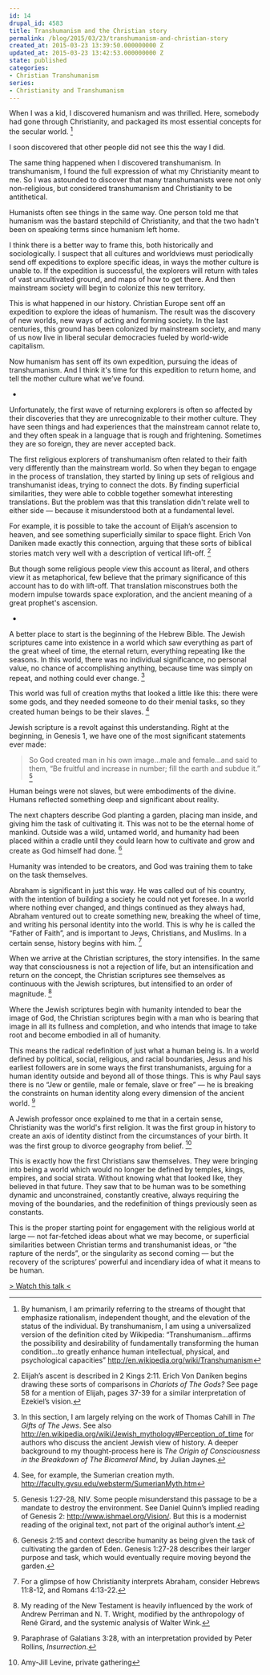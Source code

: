 ```yaml
---
id: 14
drupal_id: 4583
title: Transhumanism and the Christian story
permalink: /blog/2015/03/23/transhumanism-and-christian-story
created_at: 2015-03-23 13:39:50.000000000 Z
updated_at: 2015-03-23 13:42:53.000000000 Z
state: published
categories:
- Christian Transhumanism
series:
- Christianity and Transhumanism
---
```

When I was a kid, I discovered humanism and was thrilled. Here, somebody had gone through Christianity, and packaged its most essential concepts for the secular world. [^1]

I soon discovered that other people did not see this the way I did. 

The same thing happened when I discovered transhumanism. In transhumanism, I found the full expression of what my Christianity meant to me. So I was astounded to discover that many transhumanists were not only non-religious, but considered transhumanism and Christianity to be antithetical. 

Humanists often see things in the same way. One person told me that humanism was the bastard stepchild of Christianity, and that the two hadn't been on speaking terms since humanism left home. 

I think there is a better way to frame this, both historically and sociologically. I suspect that all cultures and worldviews must periodically send off expeditions to explore specific ideas, in ways the mother culture is unable to. If the expedition is successful, the explorers will return with tales of vast uncultivated ground, and maps of how to get there. And then mainstream society will begin to colonize this new territory.

This is what happened in our history. Christian Europe sent off an expedition to explore the ideas of humanism. The result was the discovery of new worlds, new ways of acting and forming society. In the last centuries, this ground has been colonized by mainstream society, and many of us now live in liberal secular democracies fueled by world-wide capitalism. 

Now humanism has sent off its own expedition, pursuing the ideas of transhumanism. And I think it's time for this expedition to return home, and tell the mother culture what we’ve found.

-

Unfortunately, the first wave of returning explorers is often so affected by their discoveries that they are unrecognizable to their mother culture. They have seen things and had experiences that the mainstream cannot relate to, and they often speak in a language that is rough and frightening. Sometimes they are so foreign, they are never accepted back.

The first religious explorers of transhumanism often related to their faith very differently than the mainstream world. So when they began to engage in the process of translation, they started by lining up sets of religious and transhumanist ideas, trying to connect the dots. By finding superficial similarities, they were able to cobble together somewhat interesting translations. But the problem was that this translation didn't relate well to either side — because it misunderstood both at a fundamental level.

For example, it is possible to take the account of Elijah’s ascension to heaven, and see something superficially similar to space flight. Erich Von Daniken made exactly this connection, arguing that these sorts of biblical stories match very well with a description of vertical lift-off. [^2]

But though some religious people view this account as literal, and others view it as metaphorical, few believe that the primary significance of this account has to do with lift-off. That translation misconstrues both the modern impulse towards space exploration, and the ancient meaning of a great prophet's ascension.

-

A better place to start is the beginning of the Hebrew Bible. The Jewish scriptures came into existence in a world which saw everything as part of the great wheel of time, the eternal return, everything repeating like the seasons. In this world, there was no individual significance, no personal value, no chance of accomplishing anything, because time was simply on repeat, and nothing could ever change. [^3]

This world was full of creation myths that looked a little like this: there were some gods, and they needed someone to do their menial tasks, so they created human beings to be their slaves. [^4]

Jewish scripture is a revolt against this understanding. Right at the beginning, in Genesis 1, we have one of the most significant statements ever made:

> So God created man in his own image...male and female...and said to them, “Be fruitful and increase in number; fill the earth and subdue it.” [^5]

Human beings were not slaves, but were embodiments of the divine. Humans reflected something deep and significant about reality.

The next chapters describe God planting a garden, placing man inside, and giving him the task of cultivating it. This was not to be the eternal home of mankind. Outside was a wild, untamed world, and humanity had been placed within a cradle until they could learn how to cultivate and grow and create as God himself had done. [^6]

Humanity was intended to be creators, and God was training them to take on the task themselves.

Abraham is significant in just this way. He was called out of his country, with the intention of building a society he could not yet foresee. In a world where nothing ever changed, and things continued as they always had, Abraham ventured out to create something new, breaking the wheel of time, and writing his personal identity into the world. This is why he is called the “Father of Faith”, and is important to Jews, Christians, and Muslims. In a certain sense, history begins with him. [^7]

When we arrive at the Christian scriptures, the story intensifies. In the same way that consciousness is not a rejection of life, but an intensification and return on the concept, the Christian scriptures see themselves as continuous with the Jewish scriptures, but intensified to an order of magnitude. [^8]

Where the Jewish scriptures begin with humanity intended to bear the image of God, the Christian scriptures begin with a man who is bearing that image in all its fullness and completion, and who intends that image to take root and become embodied in all of humanity.

This means the radical redefinition of just what a human being is. In a world defined by political, social, religious, and racial boundaries, Jesus and his earliest followers are in some ways the first transhumanists, arguing for a human identity outside and beyond all of those things. This is why Paul says there is no “Jew or gentile, male or female, slave or free” — he is breaking the constraints on human identity along every dimension of the ancient world.  [^9]

A Jewish professor once explained to me that in a certain sense, Christianity was the world's first religion. It was the first group in history to create an axis of identity distinct from the circumstances of your birth. It was the first group to divorce geography from belief. [^10]

This is exactly how the first Christians saw themselves. They were bringing into being a world which would no longer be defined by temples, kings, empires, and social strata. Without knowing what that looked like, they believed in that future. They saw that to be human was to be something dynamic and unconstrained, constantly creative, always requiring the moving of the boundaries, and the redefinition of things previously seen as constants.

This is the proper starting point for engagement with the religious world at large — not far-fetched ideas about what we may become, or superficial similarities between Christian terms and transhumanist ideas, or “the rapture of the nerds”, or the singularity as second coming — but the recovery of the scriptures’ powerful and incendiary idea of what it means to be human.

[> Watch this talk <](https://www.youtube.com/watch?v=2hZSn0ojtlM)

[^1]:  By humanism, I am primarily referring to the streams of thought that emphasize rationalism, independent thought, and the elevation of the status of the individual. By transhumanism, I am using a universalized version of the definition cited by Wikipedia: “Transhumanism…affirms the possibility and desirability of fundamentally transforming the human condition…to greatly enhance human intellectual, physical, and psychological capacities” http://en.wikipedia.org/wiki/Transhumanism

[^2]:  Elijah’s ascent is described in 2 Kings 2:11. Erich Von Daniken begins drawing these sorts of comparisons in *Chariots of The Gods?* See page 58 for a mention of Elijah, pages 37-39 for a similar interpretation of Ezekiel’s vision.

[^3]: In this section, I am largely relying on the work of Thomas Cahill in *The Gifts of The Jews*. See also http://en.wikipedia.org/wiki/Jewish_mythology#Perception_of_time for authors who discuss the ancient Jewish view of history. A deeper background to my thought-process here is *The Origin of Consciousness in the Breakdown of The Bicameral Mind*, by Julian Jaynes.

[^4]: See, for example, the Sumerian creation myth. http://faculty.gvsu.edu/websterm/SumerianMyth.htm

[^5]: Genesis 1:27-28, NIV. Some people misunderstand this passage to be a mandate to destroy the environment. See Daniel Quinn’s implied reading of Genesis 2: http://www.ishmael.org/Vision/. But this is a modernist reading of the original text, not part of the original author’s intent.

[^6]: Genesis 2:15 and context describe humanity as being given the task of cultivating the garden of Eden. Genesis 1:27-28 describes their larger purpose and task, which would eventually require moving beyond the garden.

[^7]: For a glimpse of how Christianity interprets Abraham, consider Hebrews 11:8-12, and Romans 4:13-22.

[^8]: My reading of the New Testament is heavily influenced by the work of Andrew Perriman and N. T. Wright, modified by the anthropology of René Girard, and the systemic analysis of Walter Wink.

[^9]: Paraphrase of Galatians 3:28, with an interpretation provided by Peter Rollins, *Insurrection*.

[^10]: Amy-Jill Levine, private gathering
